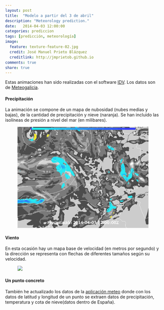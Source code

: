 ```yaml
---
layout: post
title:  "Modelo a partir del 3 de abril"
description: "Meteorology prediction."
date:   2014-04-03 12:00:00
categories: prediccion
tags: [predicción, meteorología]
image:
  feature: texture-feature-02.jpg
  credit: José Manuel Prieto Blázquez
  creditlink: http://jmprietob.github.io
comments: true
share: true
---
```


Estas animaciones han sido realizadas con el software [IDV](http://www.unidata.ucar.edu). Los datos son de [Meteogalicia]( http://www.meteogalicia.es/web/modelos/threddsIndex.action?request_locale=es).

#### Precipitación
La animación se compone de un mapa de nubosidad (nubes medias y bajas), de la cantidad de precipitación y nieve (naranja). Se han incluido las isolíneas de presión a nivel del mar (en milibares). 
<figure>
	<img src="/images/prec_03-04-2014.gif">
</figure>

#### Viento
En esta ocasión hay un mapa base de velocidad (en metros por segundo) y la dirección se representa con flechas de diferentes tamaños según su velocidad.
<figure>
	<img src="/images/viento_03-04-2014.gif">
</figure>

#### Un punto concreto
También he actualizado los datos de la [aplicación meteo](https://jmprietob.shinyapps.io/meteo/) donde con los datos de latitud y longitud de un punto se extraen datos de precipitación, temperatura y cota de nieve(datos dentro de España).


